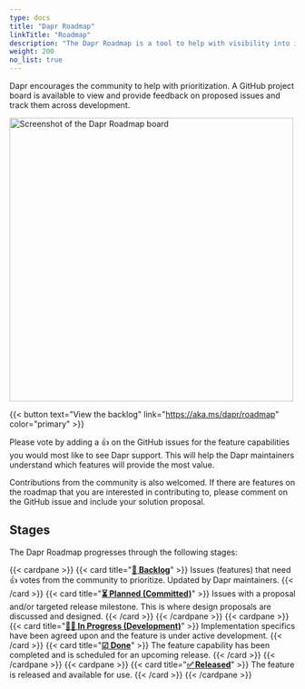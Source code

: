 ```yaml
---
type: docs
title: "Dapr Roadmap"
linkTitle: "Roadmap"
description: "The Dapr Roadmap is a tool to help with visibility into investments across the Dapr project"
weight: 200
no_list: true
---
```



Dapr encourages the community to help with prioritization. A GitHub project board is available to view and provide feedback on proposed issues and track them across development.

[<img src="/images/roadmap.png" alt="Screenshot of the Dapr Roadmap board" width=500 >](https://aka.ms/dapr/roadmap)

{{< button text="View the backlog" link="https://aka.ms/dapr/roadmap" color="primary" >}}
<br />

Please vote by adding a 👍 on the GitHub issues for the feature capabilities you would most like to see Dapr support. This will help the Dapr maintainers understand which features will provide the most value.

Contributions from the community is also welcomed. If there are features on the roadmap that you are interested in contributing to, please comment on the GitHub issue and include your solution proposal.

## Stages

The Dapr Roadmap progresses through the following stages:

{{< cardpane >}}
{{< card title="**[📄 Backlog](https://github.com/orgs/dapr/projects/52#column-14691591)**" >}}
  Issues (features) that need 👍 votes from the community to prioritize. Updated by Dapr maintainers.
{{< /card >}}
{{< card title="**[⏳ Planned (Committed)](https://github.com/orgs/dapr/projects/52#column-14561691)**" >}}
  Issues with a proposal and/or targeted release milestone. This is where design proposals are discussed and designed.
{{< /card >}}
{{< /cardpane >}}
{{< cardpane >}}
{{< card title="**[👩‍💻 In Progress (Development)](https://github.com/orgs/dapr/projects/52#column-14561696)**" >}}
 Implementation specifics have been agreed upon and the feature is under active development.
{{< /card >}}
{{< card title="**[☑ Done](https://github.com/orgs/dapr/projects/52#column-14561700)**" >}}
 The feature capability has been completed and is scheduled for an upcoming release.
{{< /card >}}
{{< /cardpane >}}
{{< cardpane >}}
{{< card title="**[✅ Released](https://github.com/orgs/dapr/projects/52#column-14659973)**" >}}
 The feature is released and available for use.
{{< /card >}}
{{< /cardpane >}}

